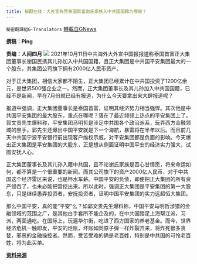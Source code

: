 ```yaml
---
title: 秘翻在线：大外宣称赞泰国首富谢氏家族入中共国国籍为哪般？
---
```

`秘密翻譯組G-Translators` [轉載自GNews](https://gnews.org/zh-hans/1589007/)

**撰稿：Ping**

**责编：人间四月**
![](https://assets.gnews.org/wp-content/uploads/2021/10/Screenshot-2021-10-12-164112.jpg)
2021年10月11日中共海外大外宣中国报报道称泰国首富正大集团董事长谢国民携其儿孙加入中共国国籍，且正大集团是中共国平安集团最大的一个股东，其集团公司旗下拥有2000亿人民币资产。

对于正大集团，相信大家都不陌生，正大集团已经累计在中共国投资了1200亿余元，是世界500强企业之一。然而，正大集团董事长及其儿孙加入中共国国籍，已经不是新闻，早在7月份就已经有报道，为什么今天要拿出来大肆报道呢？

报道中强调，正大集团董事长是泰国首富，证明其经济势力相当强悍。其次他是中共国平安集团的最大股东，重点在哪呢？落在了最近频频上热点的平安集团上了。郭文贵先生爆料称，平安集团马明哲是涉足中共国各个政治派系，玩弄西方金融领域的黑手。郭先生还爆出中国平安就是下一个海航，暴雷将在半年以后。而且前几天中共国宁波平安银行前出现客户维权示威，对平安集团都是负面的影响。今天爆出正大集团是平安集团的大股东，正是想从侧面证明中国平安的经济实力强大，试图安抚人心。

正大集团董事长及其儿孙入籍中共国，且不论谢氏家族是否心甘情愿，将来命运如何，都不算是一个很重要的新闻。而其公司旗下的资产2000亿人民币，对于中共国这个经济雷区来说，也是杯水车薪。中国平安的负债，即便把正大集团的所有资产侵吞了，也未必能把雷挖出来。所以此时，强调正大集团是平安集团的第一大股东，只是继续愚弄投资者，安抚投资者，证明中国平安集团的实力远超恒大集团。

那么中国平安，真的能“平安”么？如郭文贵先生爆料称，中国平安马明哲涉猎的金融领域的范围之广，是其他白手套所不能企及的，在中共国踏足上海帮江派，习派，两面通吃。在国际上，玩遍华尔街，吃进了西方国家的养老基金。而今，世界经济危机一触即发，平安的烂账，坏账如同原子弹一样炸裂开来，将炸死很多贪婪，邪恶的金融操控者。然而，受苦受难的确是老百姓，特别是中共国的可怜老百姓，将为此买单。

**[资料来源](https://www.chinapress.com.my/20211011/%E5%9D%90%E6%8B%A51295%E4%BA%BF%E8%B4%A2%E5%AF%8C-%E6%B3%B0%E9%A6%96%E5%AF%8C%E8%B0%A2%E5%9B%BD%E6%B0%91%E5%8A%A0%E5%85%A5%E4%B8%AD%E5%9B%BD%E7%B1%8D/)**
